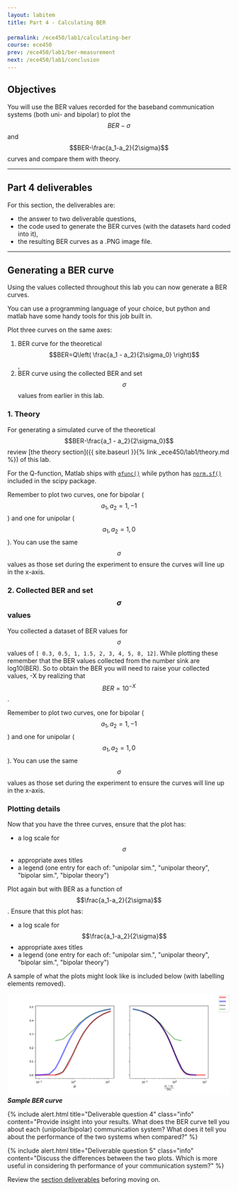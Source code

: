 ```yaml
---
layout: labitem
title: Part 4 - Calculating BER

permalink: /ece450/lab1/calculating-ber
course: ece450
prev: /ece450/lab1/ber-measurement
next: /ece450/lab1/conclusion
---
```


## Objectives

You will use the BER values recorded for the baseband communication systems (both uni- and bipolar) to plot the $$BER-\sigma$$ and $$BER-\frac{a_1-a_2}{2\sigma}$$ curves and compare them with theory.

---

## Part 4 deliverables

For this section, the deliverables are:

- the answer to two deliverable questions,
- the code used to generate the BER curves (with the datasets hard coded into it),
- the resulting BER curves as a .PNG image file.

---

## Generating a BER curve

Using the values collected throughout this lab you can now generate a BER curves.

You can use a programming language of your choice, but python and matlab have some handy tools for this job built in.

Plot three curves on the same axes:

1. BER curve for the theoretical $$BER=Q\left( \frac{a_1 - a_2}{2\sigma_0} \right)$$,
2. BER curve using the collected BER and set $$\sigma$$ values from earlier in this lab.

### 1. Theory

For generating a simulated curve of the theoretical $$BER-\frac{a_1 - a_2}{2\sigma_0}$$ review [the theory section]({{ site.baseurl }}{% link _ece450/lab1/theory.md %}) of this lab.

For the Q-function, Matlab ships with [`qfunc()`](https://www.mathworks.com/help/comm/ref/qfunc.html) while python has [`norm.sf()`](https://docs.scipy.org/doc/scipy-0.19.1/reference/generated/scipy.stats.norm.html) included in the scipy package.

Remember to plot two curves, one for bipolar ($$a_1, a_2 = 1, -1$$) and one for unipolar ($$a_1, a_2 = 1, 0$$). You can use the same $$\sigma$$ values as those set during the experiment to ensure the curves will line up in the x-axis.

### 2. Collected BER and set $$\sigma$$ values

You collected a dataset of BER values for $$\sigma$$ values of `[ 0.3, 0.5, 1, 1.5, 2, 3, 4, 5, 8, 12]`. While plotting these remember that the BER values collected from the number sink are log10(BER). So to obtain the BER you will need to raise your collected values, -X by realizing that $$BER = 10^{-X}$$.

Remember to plot two curves, one for bipolar ($$a_1, a_2 = 1, -1$$) and one for unipolar ($$a_1, a_2 = 1, 0$$). You can use the same $$\sigma$$ values as those set during the experiment to ensure the curves will line up in the x-axis.

### Plotting details

Now that you have the three curves, ensure that the plot has:

- a log scale for $$\sigma$$
- appropriate axes titles
- a legend (one entry for each of: "unipolar sim.", "unipolar theory", "bipolar sim.", "bipolar theory")

Plot again but with BER as a function of $$\frac{a_1-a_2}{2\sigma}$$. Ensure that this plot has:

- a log scale for $$\frac{a_1-a_2}{2\sigma}$$
- appropriate axes titles
- a legend (one entry for each of: "unipolar sim.", "unipolar theory", "bipolar sim.", "bipolar theory")

A sample of what the plots might look like is included below (with labelling elements removed).

  ![BER-curve.png](figures/BER-curve.png)<br>
  __*Sample BER curve*__

{% include alert.html title="Deliverable question 4" class="info" content="Provide insight into your results. What does the BER curve tell you about each (unipolar/bipolar) communication system? What does it tell you about the performance of the two systems when compared?" %}

{% include alert.html title="Deliverable question 5" class="info" content="Discuss the differences between the two plots. Which is more useful in considering th performance of your communication system?" %}

Review the [section deliverables](#part-4-deliverables) beforing moving on.
